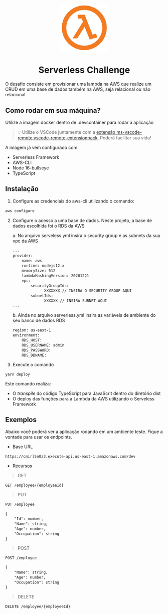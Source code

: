 <div align="center"> 
    <img src="assets/images/lambda.png" alt="Logo" width="30%">
    <h1 align="center">Serverless Challenge</h1>
</div>
<p>O desafio consiste em provisionar uma lambda na AWS que realize um CRUD em uma base de dados também na AWS, seja relacional ou não relacional.</p>

## Como rodar em sua máquina?

Utilize a imagem docker dentro de .devcontainer para rodar a aplicação


> :bulb: Utilize o VSCode juntamente com a <a href="https://marketplace.visualstudio.com/items?itemName=ms-vscode-remote.remote-containers">extensão ms-vscode-remote.vscode-remote-extensionpack</a>. Poderá facilitar sua vida!

A imagem já vem configurado com:
* Serverless Framework
* AWS-CLI
* Node 16-bullseye
* TypeScript

## Instalação

1. Configure as credenciais do aws-cli utilizando o comando:
```sh
aws configure
```
2. Configure o acesso a uma base de dados. Neste projeto, a base de dados escolhida foi o RDS da AWS

    a. No arquivo serveless.yml insira o security group e as subnets da sua vpc da AWS
    ```
    ...
    provider:
        name: aws
        runtime: nodejs12.x
        memorySize: 512
        lambdaHashingVersion: 20201221
        vpc:
            securityGroupIds:
                - XXXXXXX // INSIRA O SECURITY GROUP AQUI
            subnetIds:
                - XXXXXX // INSIRA SUBNET AQUI
    ...
    ```
    b. Ainda no arquivo serverless.yml insira as variáveis de ambiente do seu banco de dados RDS
    ```
    region: us-east-1
    environment:
        RDS_HOST: 
        RDS_USERNAME: admin
        RDS_PASSWORD: 
        RDS_DBNAME: 

    ```
3. Execute o comando 
```
yarn deploy
```

Este comando realiza:
* O _transpile_ do código TypeScript para JavaScrit dentro do diretório dist
* O deploy das funções para a Lambda da AWS utilizando o Serveless Framework

## Exemplos

Abaixo você poderá ver a aplicação rodando em um ambiente teste. Fique a vontade para usar os endpoints.

* Base URL
```
https://cmirl5n0z3.execute-api.us-east-1.amazonaws.com/dev
```
* Recursos

>GET
```
GET /employee/{employeeId}
```

>PUT

```
PUT /employee
```

```
{
	"Id": number,
	"Name": string,
	"Age": number,
	"Occupation": string
}
```
>POST

```
POST /employee
```

```
{
	"Name": string,
	"Age": number,
	"Occupation": string
}
```
>DELETE
```
DELETE /employee/{employeeId}
```

